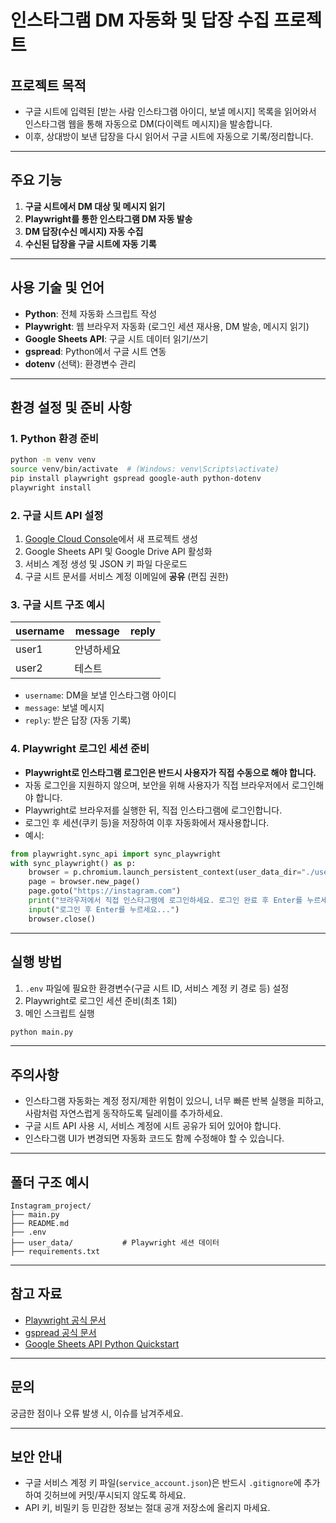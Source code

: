 # 인스타그램 DM 자동화 및 답장 수집 프로젝트

## 프로젝트 목적
- 구글 시트에 입력된 [받는 사람 인스타그램 아이디, 보낼 메시지] 목록을 읽어와서 인스타그램 웹을 통해 자동으로 DM(다이렉트 메시지)을 발송합니다.
- 이후, 상대방이 보낸 답장을 다시 읽어서 구글 시트에 자동으로 기록/정리합니다.

---

## 주요 기능
1. **구글 시트에서 DM 대상 및 메시지 읽기**
2. **Playwright를 통한 인스타그램 DM 자동 발송**
3. **DM 답장(수신 메시지) 자동 수집**
4. **수신된 답장을 구글 시트에 자동 기록**

---

## 사용 기술 및 언어
- **Python**: 전체 자동화 스크립트 작성
- **Playwright**: 웹 브라우저 자동화 (로그인 세션 재사용, DM 발송, 메시지 읽기)
- **Google Sheets API**: 구글 시트 데이터 읽기/쓰기
- **gspread**: Python에서 구글 시트 연동
- **dotenv** (선택): 환경변수 관리

---

## 환경 설정 및 준비 사항

### 1. Python 환경 준비
```bash
python -m venv venv
source venv/bin/activate  # (Windows: venv\Scripts\activate)
pip install playwright gspread google-auth python-dotenv
playwright install
```

### 2. 구글 시트 API 설정
1. [Google Cloud Console](https://console.cloud.google.com/)에서 새 프로젝트 생성
2. Google Sheets API 및 Google Drive API 활성화
3. 서비스 계정 생성 및 JSON 키 파일 다운로드
4. 구글 시트 문서를 서비스 계정 이메일에 **공유** (편집 권한)

### 3. 구글 시트 구조 예시
| username | message | reply |
|----------|---------|-------|
| user1    | 안녕하세요 |       |
| user2    | 테스트   |       |

- `username`: DM을 보낼 인스타그램 아이디
- `message`: 보낼 메시지
- `reply`: 받은 답장 (자동 기록)

### 4. Playwright 로그인 세션 준비
- **Playwright로 인스타그램 로그인은 반드시 사용자가 직접 수동으로 해야 합니다.**
- 자동 로그인을 지원하지 않으며, 보안을 위해 사용자가 직접 브라우저에서 로그인해야 합니다.
- Playwright로 브라우저를 실행한 뒤, 직접 인스타그램에 로그인합니다.
- 로그인 후 세션(쿠키 등)을 저장하여 이후 자동화에서 재사용합니다.
- 예시:
```python
from playwright.sync_api import sync_playwright
with sync_playwright() as p:
    browser = p.chromium.launch_persistent_context(user_data_dir="./user_data", headless=False)
    page = browser.new_page()
    page.goto("https://instagram.com")
    print("브라우저에서 직접 인스타그램에 로그인하세요. 로그인 완료 후 Enter를 누르세요.")
    input("로그인 후 Enter를 누르세요...")
    browser.close()
```

---

## 실행 방법
1. `.env` 파일에 필요한 환경변수(구글 시트 ID, 서비스 계정 키 경로 등) 설정
2. Playwright로 로그인 세션 준비(최초 1회)
3. 메인 스크립트 실행
```bash
python main.py
```

---

## 주의사항
- 인스타그램 자동화는 계정 정지/제한 위험이 있으니, 너무 빠른 반복 실행을 피하고, 사람처럼 자연스럽게 동작하도록 딜레이를 추가하세요.
- 구글 시트 API 사용 시, 서비스 계정에 시트 공유가 되어 있어야 합니다.
- 인스타그램 UI가 변경되면 자동화 코드도 함께 수정해야 할 수 있습니다.

---

## 폴더 구조 예시
```
Instagram_project/
├── main.py
├── README.md
├── .env
├── user_data/           # Playwright 세션 데이터
├── requirements.txt
```

---

## 참고 자료
- [Playwright 공식 문서](https://playwright.dev/python/)
- [gspread 공식 문서](https://gspread.readthedocs.io/)
- [Google Sheets API Python Quickstart](https://developers.google.com/sheets/api/quickstart/python)

---

## 문의
궁금한 점이나 오류 발생 시, 이슈를 남겨주세요. 

---

## 보안 안내
- 구글 서비스 계정 키 파일(`service_account.json`)은 반드시 `.gitignore`에 추가하여 깃허브에 커밋/푸시되지 않도록 하세요.
- API 키, 비밀키 등 민감한 정보는 절대 공개 저장소에 올리지 마세요. 